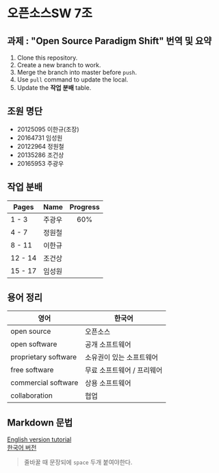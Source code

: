 # 오픈소스SW 7조      

## 과제 : "Open Source Paradigm Shift" 번역 및 요약
1. Clone this repository.
2. Create a new branch to work.
3. Merge the branch into master before `push`.
4. Use `pull` command to update the local.
5. Update the **작업 분배** table.
 
## 조원 명단
* 20125095 이한규(조장)
* 20164731 임성원
* 20122964 정원철
* 20135286 조건상
* 20165953 주광우

## 작업 분배
| Pages | Name | Progress |  
|--- | --- | :---:|
|1 - 3|주광우| 60% |
|4 - 7|정원철| |
|8 - 11|이한규| |
|12 - 14|조건상| |
|15 - 17|임성원| | 

## 용어 정리
| 영어 | 한국어 |
|---|---|
|open source|오픈소스|
|open software|공개 소프트웨어|
|proprietary software|소유권이 있는 소프트웨어|
|free software|무료 소프트웨어 / 프리웨어|
|commercial software|상용 소프트웨어|
|collaboration|협업|

## Markdown 문법
[English version tutorial](https://guides.github.com/features/mastering-markdown/)  
[한국어 버전](https://gist.github.com/ihoneymon/652be052a0727ad59601)

> 줄바꿀 때 문장되에 `space` 두개 붙여야한다.